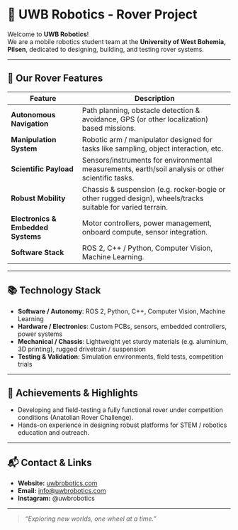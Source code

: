 # 🚀 UWB Robotics - Rover Project

Welcome to **UWB Robotics**!  
We are a mobile robotics student team at the **University of West Bohemia, Pilsen**, dedicated to designing, building, and testing rover systems.

---

## 🤖 Our Rover Features

| Feature | Description |
|---|---|
| **Autonomous Navigation** | Path planning, obstacle detection & avoidance, GPS (or other localization) based missions. |
| **Manipulation System** | Robotic arm / manipulator designed for tasks like sampling, object interaction, etc. |
| **Scientific Payload** | Sensors/instruments for environmental measurements, earth/soil analysis or other scientific tasks. |
| **Robust Mobility** | Chassis & suspension (e.g. rocker‐bogie or other rugged design), wheels/tracks suitable for varied terrain. |
| **Electronics & Embedded Systems** | Motor controllers, power management, onboard compute, sensor integration. |
| **Software Stack** | ROS 2, C++ / Python, Computer Vision, Machine Learning. |

---

## 📚 Technology Stack

- **Software / Autonomy**: ROS 2, Python, C++, Computer Vision, Machine Learning  
- **Hardware / Electronics**: Custom PCBs, sensors, embedded controllers, power systems  
- **Mechanical / Chassis**: Lightweight yet sturdy materials (e.g. aluminium, 3D printing), rugged drivetrain / suspension  
- **Testing & Validation**: Simulation environments, field tests, competition trials  

---

## 🎯 Achievements & Highlights

- Developing and field-testing a fully functional rover under competition conditions (Anatolian Rover Challenge).  
- Hands-on experience in designing robust platforms for STEM / robotics education and outreach.  

---

## 📬 Contact & Links

- **Website:** [uwbrobotics.com](https://uwbrobotics.com)  
- **Email:** info@uwbrobotics.com  
- **Instagram:** @uwbrobotics

---

> *“Exploring new worlds, one wheel at a time.”*
